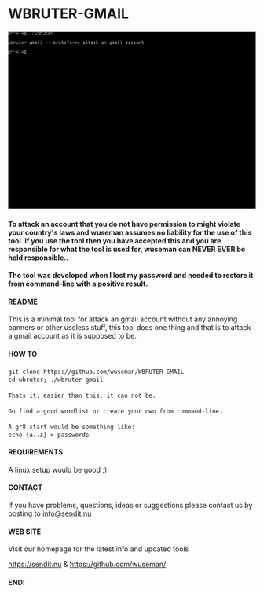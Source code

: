 # WBRUTER-GMAIL

![Screenshot](/files/wbruter.gif)

#### To attack an account that you do not have permission to might violate your country's laws and wuseman assumes no liability for the use of this tool. If you use the tool then you have accepted this and you are responsible for what the tool is used for, wuseman can NEVER EVER be held responsible..

#### The tool was developed when I lost my password and needed to restore it from command-line with a positive result.

#### README

This is a minimal tool for attack an gmail account without any annoying banners or other useless stuff, this tool does one thing and that is to attack a gmail account as it is supposed to be.

#### HOW TO

    git clone https://github.com/wuseman/WBRUTER-GMAIL
    cd wbruter; ./wbruter gmail

    Thats it, easier than this, it can not be.
    
    Go find a good wordlist or create your own from command-line.
    
    A gr8 start would be something like: 
    echo {a..z} > passwords
    

#### REQUIREMENTS

A linux setup would be good ;)

#### CONTACT 

If you have problems, questions, ideas or suggestions please contact
us by posting to info@sendit.nu

#### WEB SITE

Visit our homepage for the latest info and updated tools

https://sendit.nu & https://github.com/wuseman/

#### END!


